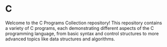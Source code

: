 # C
Welcome to the C Programs Collection repository! This repository contains a variety of C programs, each demonstrating different aspects of the C programming language, from basic syntax and control structures to more advanced topics like data structures and algorithms.
